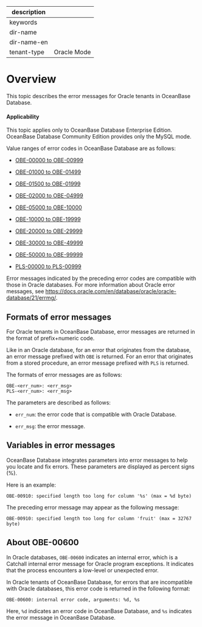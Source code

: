 
|description||
|---|---|
|keywords||
|dir-name||
|dir-name-en||
|tenant-type|Oracle Mode|

# Overview

This topic describes the error messages for Oracle tenants in OceanBase Database.

  <main id="notice" >
    <h4>Applicability</h4>
    <p>This topic applies only to OceanBase Database Enterprise Edition. OceanBase Database Community Edition provides only the MySQL mode. </p>
  </main>

Value ranges of error codes in OceanBase Database are as follows:

* [OBE-00000 to OBE-00999](../700.error-code-of-oracle-mode/200.obe-00000-to-obe-00999-of-oracle-mode.md)

* [OBE-01000 to OBE-01499](../700.error-code-of-oracle-mode/300.obe-01000-to-obe-01499-of-oracle-mode.md)

* [OBE-01500 to OBE-01999](../700.error-code-of-oracle-mode/400.obe-01500-to-obe-01999-of-oracle-mode.md)

* [OBE-02000 to OBE-04999](../700.error-code-of-oracle-mode/500.obe-02000-to-obe-04999-of-oracle-mode.md)

* [OBE-05000 to OBE-10000](../700.error-code-of-oracle-mode/600.obe-05000-to-obe-10000-of-oracle-mode.md)

* [OBE-10000 to OBE-19999](../700.error-code-of-oracle-mode/700.obe-10000-to-obe-19999-of-oracle-mode.md)

* [OBE-20000 to OBE-29999](../700.error-code-of-oracle-mode/800.obe-20000-to-obe-29999-of-oracle-mode.md)

* [OBE-30000 to OBE-49999](../700.error-code-of-oracle-mode/900.obe-30000-to-obe-49999-of-oracle-mode.md)

* [OBE-50000 to OBE-99999](../700.error-code-of-oracle-mode/1000.obe-50000-to-obe-99999-of-oracle-mode.md)

* [PLS-00000 to PLS-00999](../700.error-code-of-oracle-mode/1100.pls-00000-to-pls-00999-of-oracle-mode.md)

Error messages indicated by the preceding error codes are compatible with those in Oracle databases. For more information about Oracle error messages, see <https://docs.oracle.com/en/database/oracle/oracle-database/21/errmg/>.

## Formats of error messages

For Oracle tenants in OceanBase Database, error messages are returned in the format of prefix+numeric code.

Like in an Oracle database, for an error that originates from the database, an error message prefixed with `OBE` is returned. For an error that originates from a stored procedure, an error message prefixed with `PLS` is returned.

The formats of error messages are as follows:

```unknow
OBE-<err_num>: <err_msg>
PLS-<err_num>: <err_msg>
```

The parameters are described as follows:

* `err_num`: the error code that is compatible with Oracle Database.

* `err_msg`: the error message.

## Variables in error messages

OceanBase Database integrates parameters into error messages to help you locate and fix errors. These parameters are displayed as percent signs (%).

Here is an example:

```unknow
OBE-00910: specified length too long for column '%s' (max = %d byte)
```

The preceding error message may appear as the following message:

```unknow
OBE-00910: specified length too long for column 'fruit' (max = 32767 byte)
```

## About OBE-00600

In Oracle databases, `OBE-00600` indicates an internal error, which is a Catchall internal error message for Oracle program exceptions. It indicates that the process encounters a low-level or unexpected error.

In Oracle tenants of OceanBase Database, for errors that are incompatible with Oracle databases, this error code is returned in the following format:

```unknow
OBE-00600: internal error code, arguments: %d, %s
```

Here, `%d` indicates an error code in OceanBase Database, and `%s` indicates the error message in OceanBase Database.
